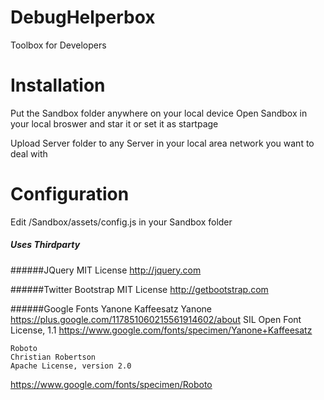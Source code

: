 DebugHelperbox
==============

Toolbox for Developers


Installation
========

Put the Sandbox folder anywhere on your local device
Open Sandbox in your local broswer and star it or set it as startpage

Upload Server folder to any Server in your local area network you want to deal with


Configuration
========
Edit /Sandbox/assets/config.js in your Sandbox folder

##### Uses Thirdparty 

######JQuery
	MIT License
http://jquery.com

######Twitter Bootstrap
	MIT License
http://getbootstrap.com

######Google Fonts
	Yanone Kaffeesatz
	Yanone https://plus.google.com/117851060215561914602/about
	SIL Open Font License, 1.1
https://www.google.com/fonts/specimen/Yanone+Kaffeesatz
	
	Roboto
	Christian Robertson
	Apache License, version 2.0
https://www.google.com/fonts/specimen/Roboto
